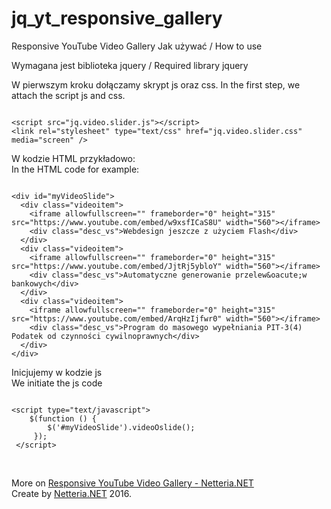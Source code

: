 # jq_yt_responsive_gallery
Responsive YouTube Video Gallery
Jak używać / How to use
<p>Wymagana jest biblioteka jquery / Required library jquery</p>

W pierwszym kroku dołączamy skrypt js oraz css.
In the first step, we attach the script js and css.

<pre><code>
&lt;script src=&quot;jq.video.slider.js&quot;&gt;&lt;/script&gt;
&lt;link rel=&quot;stylesheet&quot; type=&quot;text/css&quot; href=&quot;jq.video.slider.css&quot; media=&quot;screen&quot; /&gt;
</code></pre>
<p>W kodzie HTML przykładowo:<br />
In the HTML code for example:
</p>
<pre><code>
&lt;div id=&quot;myVideoSlide&quot;&gt;
  &lt;div class=&quot;videoitem&quot;&gt;
    &lt;iframe allowfullscreen=&quot;&quot; frameborder=&quot;0&quot; height=&quot;315&quot; src=&quot;https://www.youtube.com/embed/w9xsfICaS8U&quot; width=&quot;560&quot;&gt;&lt;/iframe&gt;
    &lt;div class=&quot;desc_vs&quot;&gt;Webdesign jeszcze z u&zdot;yciem Flash&lt;/div&gt;
  &lt;/div&gt;
  &lt;div class=&quot;videoitem&quot;&gt;
    &lt;iframe allowfullscreen=&quot;&quot; frameborder=&quot;0&quot; height=&quot;315&quot; src=&quot;https://www.youtube.com/embed/JjtRj5ybloY&quot; width=&quot;560&quot;&gt;&lt;/iframe&gt;
    &lt;div class=&quot;desc_vs&quot;&gt;Automatyczne generowanie przelew&amp;oacute;w bankowych&lt;/div&gt;
  &lt;/div&gt;
  &lt;div class=&quot;videoitem&quot;&gt;
    &lt;iframe allowfullscreen=&quot;&quot; frameborder=&quot;0&quot; height=&quot;315&quot; src=&quot;https://www.youtube.com/embed/ArqHzIjfwr0&quot; width=&quot;560&quot;&gt;&lt;/iframe&gt;
    &lt;div class=&quot;desc_vs&quot;&gt;Program do masowego wype&lstrok;niania PIT-3(4) Podatek od czynno&sacute;ci cywilnoprawnych&lt;/div&gt;
  &lt;/div&gt;
&lt;/div&gt;
</code></pre>
<p>
Inicjujemy w kodzie js<br />
We initiate the js code
</p>
<pre><code>
&lt;script type=&quot;text/javascript&quot;&gt;
    $(function () {
        $(&apos;#myVideoSlide&apos;).videoOslide();
     });
 &lt;/script&gt;
</code></pre>
<br />


More on [Responsive YouTube Video Gallery - Netteria.NET](https://netteria.net/responsive-youtube-video-gallery-slider/103/)<br>
Create by [Netteria.NET](https://netteria.net) 2016.

